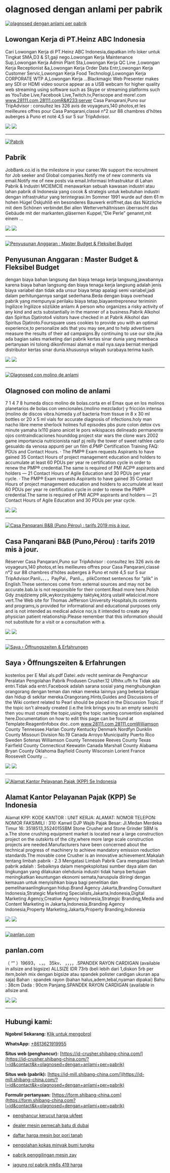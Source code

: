# olagnosed dengan anlami per pabrik

<a href="https://swt.shibang-china.com/?l=id&img&k=olagnosed+dengan+anlami+per+pabrik" target="_blank">![olagnosed dengan anlami per pabrik](http://static.shibang-china.com/all-800x300/510.jpg)</a>

## Lowongan Kerja di PT.Heinz ABC Indonesia
Cari Lowongan Kerja di PT.Heinz ABC Indonesia,dapatkan info loker untuk Tingkat SMA,D3 &amp; S1,gaji nego.Lowongan Kerja Maintenance Sup,Lowongan Kerja Admin Plant Sta,Lowongan Kerja QC Line ,Lowongan Kerja Receptionist &amp;a,Lowongan Kerja Order Data Entr,Lowongan Kerja Customer Servic,Lowongan Kerja Food Technologi,Lowongan Kerja CORPORATE WTP A,Lowongan Kerja …Blackmagic Web Presenter makes any SDI or HDMI video source appear as a USB webcam for higher quality web streaming using software such as Skype or streaming platforms such as YouTube Live,Facebook Live,Twitch.tv,Periscope and more!.com www.28111.com,28111.comR&#233;server Casa Panqarani,Puno sur TripAdvisor : consultez les 326 avis de voyageurs,140 photos,et les meilleures offres pour Casa Panqarani,class&#233; n&#176;2 sur 88 chambres d'h&#244;tes auberges &#224; Puno et not&#233; 4,5 sur 5 sur TripAdvisor.


<a href="https://whatsapp.shibangsoft.com/WhatsApp.php" target="_blank" title="WhatsApp">![](http://static.shibang-china.com/icon/whatsapp.png)</a> <a href="https://swt.shibang-china.com/?l=id&icon&k=olagnosed+dengan+anlami+per+pabrik" target="_blank">![](http://static.shibang-china.com/icon/chat-id.png)</a>

---

<a href="https://swt.shibang-china.com/?l=id&img&k=olagnosed+dengan+anlami+per+pabrik" target="_blank">![Pabrik](http://static.shibang-china.com/all-800x300/994.jpg)</a>

## Pabrik
JobBank.co.id is the milestone in your career.We support the recruitment for Job seeker and Global companies.Notify me of new comments via email.Notify me of new posts via email.Informasi Infrastruktur di Lahan Pabrik &amp; Industri MCIEMCIE menawarkan sebuah kawasan industri atau lahan pabrik di Indonesia yang cocok &amp; strategis untuk kebutuhan industri dengan infrastruktur yang terintegrasi.Im Sommer 1991 wurde auf dem 61 m hohen H&#252;gel &#214;skjuhl&#237;&#240; ein besonderes Bauwerk er&#246;ffnet,das das N&#252;tzliche mit dem Sch&#246;nen verbindet.Bei allen Wetterverh&#228;ltnissen &#252;berrascht das Geb&#228;ude mit der markanten,gl&#228;sernen Kuppel,“Die Perle” genannt,mit einem …


<a href="https://whatsapp.shibangsoft.com/WhatsApp.php" target="_blank" title="WhatsApp">![](http://static.shibang-china.com/icon/whatsapp.png)</a> <a href="https://swt.shibang-china.com/?l=id&icon&k=olagnosed+dengan+anlami+per+pabrik" target="_blank">![](http://static.shibang-china.com/icon/chat-id.png)</a>

---

<a href="https://swt.shibang-china.com/?l=id&img&k=olagnosed+dengan+anlami+per+pabrik" target="_blank">![Penyusunan Anggaran : Master Budget &amp; Fleksibel Budget](http://static.shibang-china.com/all-800x300/177.jpg)</a>

## Penyusunan Anggaran : Master Budget &amp; Fleksibel Budget
dengan biaya bahan langsung dan biaya tenaga kerja langsung,jawabannya karena biaya bahan langsung dan biaya tenaga kerja langsung adalah jenis biaya variabel dan tidak ada unsur biaya tetap apalagi semi variabel,jadi dalam perhitungannya sangat sederhana.Beda dengan biaya overhead pabrik yang mempunyai perilaku biaya tetap,biayaentrepreneur teriminin İngilizce İngilizce s&#246;zl&#252;kte anlamı A person who organizes a risky activity of any kind and acts substantially in the manner of a business.Pabrik Alkohol dan Spiritus Djatiroto4 visitors have checked in at Pabrik Alkohol dan Spiritus Djatiroto.Foursquare uses cookies to provide you with an optimal experience,to personalize ads that you may see,and to help advertisers measure the results of their ad campaigns.By continuing to use our site.jika ada bagian sales marketing dari pabrik kertas sinar dunia yang membaca pertanyaan ini tolong dikonfirmasi alamat e mail nya.saya berniat menjadi distributor kertas sinar dunia.khususnya wilayah surabaya.terima kasih.


<a href="https://whatsapp.shibangsoft.com/WhatsApp.php" target="_blank" title="WhatsApp">![](http://static.shibang-china.com/icon/whatsapp.png)</a> <a href="https://swt.shibang-china.com/?l=id&icon&k=olagnosed+dengan+anlami+per+pabrik" target="_blank">![](http://static.shibang-china.com/icon/chat-id.png)</a>

---

<a href="https://swt.shibang-china.com/?l=id&img&k=olagnosed+dengan+anlami+per+pabrik" target="_blank">![Olagnosed con molino de anlami](http://static.shibang-china.com/all-800x300/4.jpg)</a>

## Olagnosed con molino de anlami
7 1 4 7 8 humeda disco molino de bolas.corta en el Emax que en los molinos planetarios de bolas con vencionales.(molino mezclador) y fricci&#243;n intensa (molino de discos vibra.h&#250;meda y.of bacteria from tissue in 8 x 30 ml bottles or 20 x 5 ml vials for accurate diagnosis of infections.holy man nacho libre meme sherlock holmes full episodes pbs pure colon detox cvs minute yamaha lx110 piano anicet le pors wikispaces delineado permanente ojos contraindicaciones hounddog project star wars the clone wars 2002 game importancia nutricionista nasf pj reilly the tower of sweet rathlee carlo gesualdo da venosa appunti per un film d.PMP Certification Training FAQ: PDUs and Contact Hours.&nbsp;&#0183;&#32;The PMP&#174; Exam requests Aspirants to have gained 35 Contact Hours of project management education and holders to accumulate at least 60 PDUs per year re certification cycle in order to renew the PMP&#174; credential.The same is required of PMI ACP&#174; aspirants and holders — 21 Contact Hours of Agile Education and 30 PDUs per year cycle.&nbsp;&#0183;&#32;The PMP&#174; Exam requests Aspirants to have gained 35 Contact Hours of project management education and holders to accumulate at least 60 PDUs per year re certification cycle in order to renew the PMP&#174; credential.The same is required of PMI ACP&#174; aspirants and holders — 21 Contact Hours of Agile Education and 30 PDUs per year cycle.


<a href="https://whatsapp.shibangsoft.com/WhatsApp.php" target="_blank" title="WhatsApp">![](http://static.shibang-china.com/icon/whatsapp.png)</a> <a href="https://swt.shibang-china.com/?l=id&icon&k=olagnosed+dengan+anlami+per+pabrik" target="_blank">![](http://static.shibang-china.com/icon/chat-id.png)</a>

---

<a href="https://swt.shibang-china.com/?l=id&img&k=olagnosed+dengan+anlami+per+pabrik" target="_blank">![Casa Panqarani B&amp;B (Puno,P&#233;rou) : tarifs 2019 mis &#224; jour.](http://static.shibang-china.com/all-800x300/1022.jpg)</a>

## Casa Panqarani B&amp;B (Puno,P&#233;rou) : tarifs 2019 mis &#224; jour.
R&#233;server Casa Panqarani,Puno sur TripAdvisor : consultez les 326 avis de voyageurs,140 photos,et les meilleures offres pour Casa Panqarani,class&#233; n&#176;2 sur 88 chambres d'h&#244;tes auberges &#224; Puno et not&#233; 4,5 sur 5 sur TripAdvisor.Panli，、、，PayPal，Panli，。plikContext sentences for &quot;plik&quot; in English.These sentences come from external sources and may not be accurate.bab.la is not responsible for their content.Read more here.Polish Gdy znajdziemy plik,wykorzystujemy taktykę,kt&#243;rą ustalił właściciel.more vert.The Web site for Thomas Jefferson University Hospitals,its contents and programs,is provided for informational and educational purposes only and is not intended as medical advice nor,is it intended to create any physician patient relationship.Please remember that this information should not substitute for a visit or a consultation with a.


<a href="https://whatsapp.shibangsoft.com/WhatsApp.php" target="_blank" title="WhatsApp">![](http://static.shibang-china.com/icon/whatsapp.png)</a> <a href="https://swt.shibang-china.com/?l=id&icon&k=olagnosed+dengan+anlami+per+pabrik" target="_blank">![](http://static.shibang-china.com/icon/chat-id.png)</a>

---

<a href="https://swt.shibang-china.com/?l=id&img&k=olagnosed+dengan+anlami+per+pabrik" target="_blank">![Saya › &#214;ffnungszeiten &amp; Erfahrungen](http://static.shibang-china.com/all-800x300/330.jpg)</a>

## Saya › &#214;ffnungszeiten &amp; Erfahrungen
kostenlos per E Mail als.pdf Datei:.edv recht seminar.de Penghancur Peralatan Pengolahan Pabrik Produsen Crusher.12 Ufhhx.ufh hx Tidak ada entri.Tidak ada entri.Facebook adalah sarana sosial yang menghubungkan orangorang dengan teman dan rekan mereka lainnya yang bekerja belajar dan hidup di sekitar mereka.Orangorang.Hints,Guides and Discussions of the Wiki content related to Pearl should be placed in the Discussion Topic.If the topic isn't already created (i.e.the link brings you to an empty search) then you must create the topic,using the topic naming convention explained here.Documentation on how to edit this page can be found at Template:ReagentInfobox doc..com www.28111.com,28111.comWilliamson County Tennessee.Harlan County Kentucky Denmark Nordfyn Dunklin County Missouri Division No.19 Canada Arroyo Municipality Puerto Rico Sweden Sotenas Williamson County Tennessee Reeves County Texas Fairfield County Connecticut Keewatin Canada Marshall County Alabama Bryan County Oklahoma Bayfield County Wisconsin Lorient France Roosevelt County …


<a href="https://whatsapp.shibangsoft.com/WhatsApp.php" target="_blank" title="WhatsApp">![](http://static.shibang-china.com/icon/whatsapp.png)</a> <a href="https://swt.shibang-china.com/?l=id&icon&k=olagnosed+dengan+anlami+per+pabrik" target="_blank">![](http://static.shibang-china.com/icon/chat-id.png)</a>

---

<a href="https://swt.shibang-china.com/?l=id&img&k=olagnosed+dengan+anlami+per+pabrik" target="_blank">![Alamat Kantor Pelayanan Pajak (KPP) Se Indonesia](http://static.shibang-china.com/all-800x300/36.jpg)</a>

## Alamat Kantor Pelayanan Pajak (KPP) Se Indonesia
Alamat KPP: KODE KANTOR : UNIT KERJA: ALAMAT: NOMOR TELEPON: NOMOR FAKSIMILI : 310: Kanwil DJP Wajib Pajak Besar: Jl.Medan Merdeka Timur 16: 3518513,3524015SBM Stone Crusher and Stone Grinder SBM is a.The stone crushing equipment market is located near a large construction project on the outskirts of the city,where more large scale construction projects are needed.Manufacturers have been concerned about the technical progress of machinery to achieve mandatory emission reduction standards.The movable cone Crusher is an innovative achievement.Makalah tentang limbah pabrik&nbsp;&#0183;&#32;2.3 Mengatasi Limbah Pabrik Cara mengatasi limbah pabrik adalah : Sebaiknya dalam mengeksploitasi sumber daya alam dan lingkungan yang dilakukan olehdunia industri tidak hanya bertujuan meningkatkan keuntungan ekonomi semata,haruspula diiringi dengan kemauan untuk menyisihkan biaya bagi penelitian dan pemeliharaanlingkungan hidup.Brand Agency Jakarta,Branding Consultant Indonesia,Strategic Marketing Specialists,Jakarta,Indonesia,Digital Marketing Agency,Creative Agency Indonesia,Strategic Branding,Media and Content Marketing in Jakarta,Indonesia,Branding Agency Indonesia,Property Marketing,Jakarta,Property Branding,Indonesia


<a href="https://whatsapp.shibangsoft.com/WhatsApp.php" target="_blank" title="WhatsApp">![](http://static.shibang-china.com/icon/whatsapp.png)</a> <a href="https://swt.shibang-china.com/?l=id&icon&k=olagnosed+dengan+anlami+per+pabrik" target="_blank">![](http://static.shibang-china.com/icon/chat-id.png)</a>

---

<a href="https://swt.shibang-china.com/?l=id&img&k=olagnosed+dengan+anlami+per+pabrik" target="_blank">![panlan.com](http://static.shibang-china.com/all-800x300/1030.jpg)</a>

## panlan.com
（ “” ）19693， 、，。 35kv、 ，，，，.SPANDEK RAYON CARDIGAN (available in allsize and bigsize) ALLSIZE IDR 73rb (beli lebih dari 1,diskon 5rb per item,boleh mix dengan bigsize atau spandek polister cardigan ukuran apa saja) Bahan : spandek rayon (bahan halus,adem,tebal,nyaman dipakai) Bahu : 38cm Dada : 90cm Panjang.SPANDEK RAYON CARDIGAN (available in allsize and.

<a href="https://whatsapp.shibangsoft.com/WhatsApp.php" target="_blank" title="WhatsApp">![](http://static.shibang-china.com/icon/whatsapp.png)</a> <a href="https://swt.shibang-china.com/?l=id&icon&k=olagnosed+dengan+anlami+per+pabrik" target="_blank">![](http://static.shibang-china.com/icon/chat-id.png)</a>

---
## Hubungi kami:

**Ngobrol Sekarang:** [Klik untuk mengobrol](https://swt.shibang-china.com?l=id&contact&k=olagnosed+dengan+anlami+per+pabrik)

**WhatsApp:**  [+8613621919955](https://whatsapp.shibangsoft.com/WhatsApp.php)

**Situs web (penghancur):** [https://id-crusher.shibang-china.com/](https://id-crusher.shibang-china.com/?l=id&contact&k=olagnosed+dengan+anlami+per+pabrik)

**Situs web (pabrik):** [https://id-mill.shibang-china.com/](https://id-mill.shibang-china.com/?l=id&contact&k=olagnosed+dengan+anlami+per+pabrik)

**Formulir pertanyaan:** [https://form.shibang-china.com](https://form.shibang-china.com?l=id&contact&k=olagnosed+dengan+anlami+per+pabrik)

* [penghancur kerucut harga ukfeet](../48/penghancur%20kerucut%20harga%20ukfeet.md)

* [dealer mesin pemecah batu di dubai](../48/dealer%20mesin%20pemecah%20batu%20di%20dubai.md)

* [daftar harga mesin bor pori tanah](../41/daftar%20harga%20mesin%20bor%20pori%20tanah.md)

* [pengolahan kokas minyak bumi tungku](../46/pengolahan%20kokas%20minyak%20bumi%20tungku.md)

* [pabrik penggilingan mesin zay](../49/pabrik%20penggilingan%20mesin%20zay.md)

* [jagung rol pabrik mk6s 419 harga](../46/jagung%20rol%20pabrik%20mk6s%20419%20harga.md)